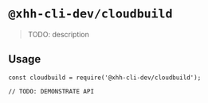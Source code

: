 # `@xhh-cli-dev/cloudbuild`

> TODO: description

## Usage

```
const cloudbuild = require('@xhh-cli-dev/cloudbuild');

// TODO: DEMONSTRATE API
```
